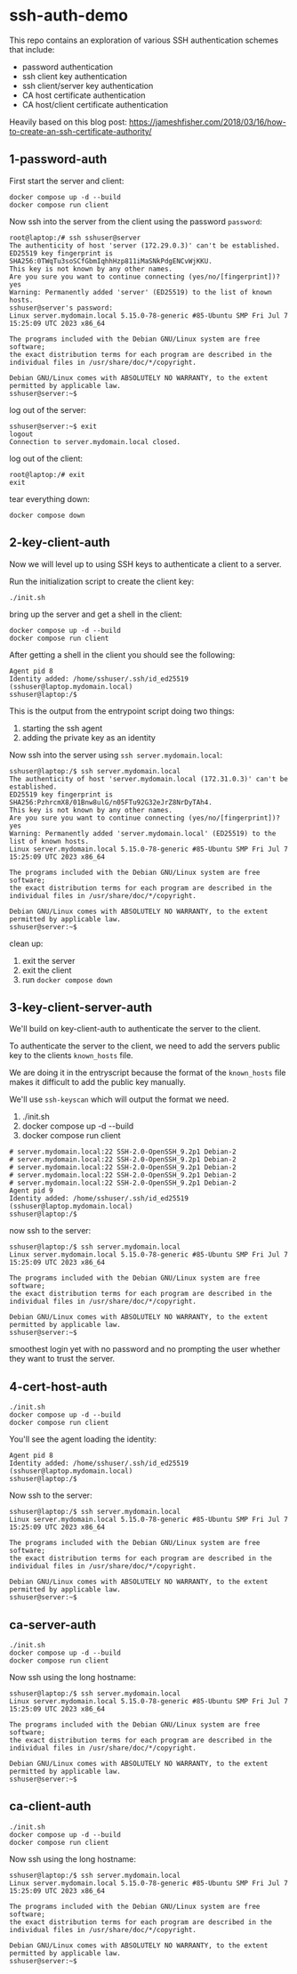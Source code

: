 # ssh-auth-demo

This repo contains an exploration of various SSH authentication schemes that include:
* password authentication
* ssh client key authentication
* ssh client/server key authentication
* CA host certificate authentication
* CA host/client certificate authentication

Heavily based on this blog post: https://jameshfisher.com/2018/03/16/how-to-create-an-ssh-certificate-authority/

## 1-password-auth

First start the server and client:
```
docker compose up -d --build
docker compose run client
```
Now ssh into the server from the client using the password `password`:
```
root@laptop:/# ssh sshuser@server
The authenticity of host 'server (172.29.0.3)' can't be established.
ED25519 key fingerprint is SHA256:0TWqTu3soSCfGbmIqhhHzp811iMaSNkPdgENCvWjKKU.
This key is not known by any other names.
Are you sure you want to continue connecting (yes/no/[fingerprint])? yes
Warning: Permanently added 'server' (ED25519) to the list of known hosts.
sshuser@server's password: 
Linux server.mydomain.local 5.15.0-78-generic #85-Ubuntu SMP Fri Jul 7 15:25:09 UTC 2023 x86_64

The programs included with the Debian GNU/Linux system are free software;
the exact distribution terms for each program are described in the
individual files in /usr/share/doc/*/copyright.

Debian GNU/Linux comes with ABSOLUTELY NO WARRANTY, to the extent
permitted by applicable law.
sshuser@server:~$ 
```
log out of the server:
```
sshuser@server:~$ exit
logout
Connection to server.mydomain.local closed.
```
log out of the client:
```
root@laptop:/# exit
exit
```
tear everything down:
```
docker compose down
```

## 2-key-client-auth

Now we will level up to using SSH keys to authenticate a client to a server.

Run the initialization script to create the client key:

```
./init.sh
```

bring up the server and get a shell in the client:

```
docker compose up -d --build
docker compose run client
```

After getting a shell in the client you should see the following:
```
Agent pid 8
Identity added: /home/sshuser/.ssh/id_ed25519 (sshuser@laptop.mydomain.local)
sshuser@laptop:/$
```

This is the output from the entrypoint script doing two things:
1. starting the ssh agent
2. adding the private key as an identity

Now ssh into the server using `ssh server.mydomain.local`:

```
sshuser@laptop:/$ ssh server.mydomain.local
The authenticity of host 'server.mydomain.local (172.31.0.3)' can't be established.
ED25519 key fingerprint is SHA256:PzhrcmX8/01Bnw8ulG/n05FTu92G32eJrZ8NrDyTAh4.
This key is not known by any other names.
Are you sure you want to continue connecting (yes/no/[fingerprint])? yes
Warning: Permanently added 'server.mydomain.local' (ED25519) to the list of known hosts.
Linux server.mydomain.local 5.15.0-78-generic #85-Ubuntu SMP Fri Jul 7 15:25:09 UTC 2023 x86_64

The programs included with the Debian GNU/Linux system are free software;
the exact distribution terms for each program are described in the
individual files in /usr/share/doc/*/copyright.

Debian GNU/Linux comes with ABSOLUTELY NO WARRANTY, to the extent
permitted by applicable law.
sshuser@server:~$ 
```

clean up:
1. exit the server
2. exit the client
3. run `docker compose down`

## 3-key-client-server-auth

We'll build on key-client-auth to authenticate the server to the client.

To authenticate the server to the client, we need to add the servers public key to the clients `known_hosts` file.

We are doing it in the entryscript because the format of the `known_hosts` file makes it difficult to add the public key manually.

We'll use `ssh-keyscan` which will output the format we need.

1. ./init.sh
2. docker compose up -d --build
3. docker compose run client

```
# server.mydomain.local:22 SSH-2.0-OpenSSH_9.2p1 Debian-2
# server.mydomain.local:22 SSH-2.0-OpenSSH_9.2p1 Debian-2
# server.mydomain.local:22 SSH-2.0-OpenSSH_9.2p1 Debian-2
# server.mydomain.local:22 SSH-2.0-OpenSSH_9.2p1 Debian-2
# server.mydomain.local:22 SSH-2.0-OpenSSH_9.2p1 Debian-2
Agent pid 9
Identity added: /home/sshuser/.ssh/id_ed25519 (sshuser@laptop.mydomain.local)
sshuser@laptop:/$
```

now ssh to the server:

```
sshuser@laptop:/$ ssh server.mydomain.local
Linux server.mydomain.local 5.15.0-78-generic #85-Ubuntu SMP Fri Jul 7 15:25:09 UTC 2023 x86_64

The programs included with the Debian GNU/Linux system are free software;
the exact distribution terms for each program are described in the
individual files in /usr/share/doc/*/copyright.

Debian GNU/Linux comes with ABSOLUTELY NO WARRANTY, to the extent
permitted by applicable law.
sshuser@server:~$
```

smoothest login yet with no password and no prompting the user whether they want to trust the server.

## 4-cert-host-auth

```
./init.sh
docker compose up -d --build
docker compose run client
```
You'll see the agent loading the identity:
```
Agent pid 8
Identity added: /home/sshuser/.ssh/id_ed25519 (sshuser@laptop.mydomain.local)
sshuser@laptop:/$
```

Now ssh to the server:
```
sshuser@laptop:/$ ssh server.mydomain.local
Linux server.mydomain.local 5.15.0-78-generic #85-Ubuntu SMP Fri Jul 7 15:25:09 UTC 2023 x86_64

The programs included with the Debian GNU/Linux system are free software;
the exact distribution terms for each program are described in the
individual files in /usr/share/doc/*/copyright.

Debian GNU/Linux comes with ABSOLUTELY NO WARRANTY, to the extent
permitted by applicable law.
sshuser@server:~$ 
```
## ca-server-auth

```
./init.sh
docker compose up -d --build
docker compose run client
```

Now ssh using the long hostname:

```
sshuser@laptop:/$ ssh server.mydomain.local
Linux server.mydomain.local 5.15.0-78-generic #85-Ubuntu SMP Fri Jul 7 15:25:09 UTC 2023 x86_64

The programs included with the Debian GNU/Linux system are free software;
the exact distribution terms for each program are described in the
individual files in /usr/share/doc/*/copyright.

Debian GNU/Linux comes with ABSOLUTELY NO WARRANTY, to the extent
permitted by applicable law.
sshuser@server:~$ 
```

## ca-client-auth

```
./init.sh
docker compose up -d --build
docker compose run client
```

Now ssh using the long hostname:

```
sshuser@laptop:/$ ssh server.mydomain.local
Linux server.mydomain.local 5.15.0-78-generic #85-Ubuntu SMP Fri Jul 7 15:25:09 UTC 2023 x86_64

The programs included with the Debian GNU/Linux system are free software;
the exact distribution terms for each program are described in the
individual files in /usr/share/doc/*/copyright.

Debian GNU/Linux comes with ABSOLUTELY NO WARRANTY, to the extent
permitted by applicable law.
sshuser@server:~$ 
```
